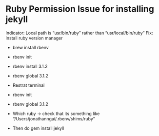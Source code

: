 # Ruby Permission Issue for installing jekyll
Indicator: Local path is “usr/bin/ruby” rather than “usr/local/bin/ruby”
Fix: Install ruby version manager
- brew install rbenv
- rbenv init
- rbenv install 3.1.2
- rbenv global 3.1.2
- Restrat terminal
- rbenv init
- rbenv global 3.1.2
- Which ruby → check that its something like “/Users/jonathanngai/.rbenv/shims/ruby”

- Then do gem install jekyll 
